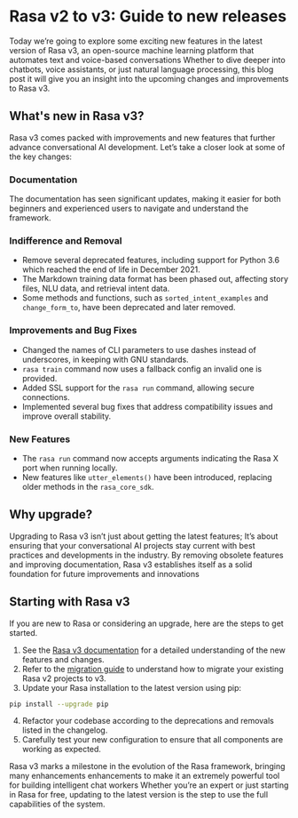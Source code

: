 # Rasa v2 to v3: Guide to new releases

Today we’re going to explore some exciting new features in the latest version of Rasa v3, an open-source machine learning platform that automates text and voice-based conversations Whether to dive deeper into chatbots, voice assistants, or just natural language processing, this blog post it will give you an insight into the upcoming changes and improvements to Rasa v3.

## What's new in Rasa v3?

Rasa v3 comes packed with improvements and new features that further advance conversational AI development. Let’s take a closer look at some of the key changes:

### Documentation

The documentation has seen significant updates, making it easier for both beginners and experienced users to navigate and understand the framework.

### Indifference and Removal

- Remove several deprecated features, including support for Python 3.6 which reached the end of life in December 2021.
- The Markdown training data format has been phased out, affecting story files, NLU data, and retrieval intent data.
- Some methods and functions, such as `sorted_intent_examples` and `change_form_to`, have been deprecated and later removed.

### Improvements and Bug Fixes

- Changed the names of CLI parameters to use dashes instead of underscores, in keeping with GNU standards.
- `rasa train` command now uses a fallback config an invalid one is provided.
- Added SSL support for the `rasa run` command, allowing secure connections.
- Implemented several bug fixes that address compatibility issues and improve overall stability.

### New Features

- The `rasa run` command now accepts arguments indicating the Rasa X port when running locally.
- New features like `utter_elements()` have been introduced, replacing older methods in the `rasa_core_sdk`.

## Why upgrade?

Upgrading to Rasa v3 isn’t just about getting the latest features; It’s about ensuring that your conversational AI projects stay current with best practices and developments in the industry. By removing obsolete features and improving documentation, Rasa v3 establishes itself as a solid foundation for future improvements and innovations

## Starting with Rasa v3

If you are new to Rasa or considering an upgrade, here are the steps to get started.

1. See the [Rasa v3 documentation](https://rasa.com/docs/rasa/next/index.html) for a detailed understanding of the new features and changes.
2. Refer to the [migration guide](https://rasa.com/docs/rasa/migrate-3.x/) to understand how to migrate your existing Rasa v2 projects to v3.
3. Update your Rasa installation to the latest version using pip:

```bash
pip install --upgrade pip
```

4. Refactor your codebase according to the deprecations and removals listed in the changelog.
5. Carefully test your new configuration to ensure that all components are working as expected.

Rasa v3 marks a milestone in the evolution of the Rasa framework, bringing many enhancements enhancements to make it an extremely powerful tool for building intelligent chat workers Whether you’re an expert or just starting in Rasa for free, updating to the latest version is the step to use the full capabilities of the system.
